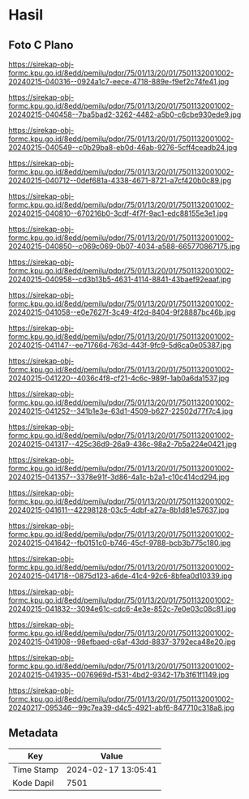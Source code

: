 # Hasil

## Foto C Plano

https://sirekap-obj-formc.kpu.go.id/8edd/pemilu/pdpr/75/01/13/20/01/7501132001002-20240215-040316--0924a1c7-eece-4718-889e-f9ef2c74fe41.jpg

https://sirekap-obj-formc.kpu.go.id/8edd/pemilu/pdpr/75/01/13/20/01/7501132001002-20240215-040458--7ba5bad2-3262-4482-a5b0-c6cbe930ede9.jpg

https://sirekap-obj-formc.kpu.go.id/8edd/pemilu/pdpr/75/01/13/20/01/7501132001002-20240215-040549--c0b29ba8-eb0d-46ab-9276-5cff4ceadb24.jpg

https://sirekap-obj-formc.kpu.go.id/8edd/pemilu/pdpr/75/01/13/20/01/7501132001002-20240215-040712--0def681a-4338-4671-8721-a7cf420b0c89.jpg

https://sirekap-obj-formc.kpu.go.id/8edd/pemilu/pdpr/75/01/13/20/01/7501132001002-20240215-040810--670216b0-3cdf-4f7f-9ac1-edc88155e3e1.jpg

https://sirekap-obj-formc.kpu.go.id/8edd/pemilu/pdpr/75/01/13/20/01/7501132001002-20240215-040850--c069c069-0b07-4034-a588-665770867175.jpg

https://sirekap-obj-formc.kpu.go.id/8edd/pemilu/pdpr/75/01/13/20/01/7501132001002-20240215-040958--cd3b13b5-4631-4114-8841-43baef92eaaf.jpg

https://sirekap-obj-formc.kpu.go.id/8edd/pemilu/pdpr/75/01/13/20/01/7501132001002-20240215-041058--e0e7627f-3c49-4f2d-8404-9f28887bc46b.jpg

https://sirekap-obj-formc.kpu.go.id/8edd/pemilu/pdpr/75/01/13/20/01/7501132001002-20240215-041147--ee71766d-763d-443f-9fc9-5d6ca0e05387.jpg

https://sirekap-obj-formc.kpu.go.id/8edd/pemilu/pdpr/75/01/13/20/01/7501132001002-20240215-041220--4036c4f8-cf21-4c6c-989f-1ab0a6da1537.jpg

https://sirekap-obj-formc.kpu.go.id/8edd/pemilu/pdpr/75/01/13/20/01/7501132001002-20240215-041252--341b1e3e-63d1-4509-b627-22502d77f7c4.jpg

https://sirekap-obj-formc.kpu.go.id/8edd/pemilu/pdpr/75/01/13/20/01/7501132001002-20240215-041317--425c36d9-26a9-436c-98a2-7b5a224e0421.jpg

https://sirekap-obj-formc.kpu.go.id/8edd/pemilu/pdpr/75/01/13/20/01/7501132001002-20240215-041357--3378e91f-3d86-4a1c-b2a1-c10c414cd294.jpg

https://sirekap-obj-formc.kpu.go.id/8edd/pemilu/pdpr/75/01/13/20/01/7501132001002-20240215-041611--42298128-03c5-4dbf-a27a-8b1d81e57637.jpg

https://sirekap-obj-formc.kpu.go.id/8edd/pemilu/pdpr/75/01/13/20/01/7501132001002-20240215-041642--fb0151c0-b746-45cf-9788-bcb3b775c180.jpg

https://sirekap-obj-formc.kpu.go.id/8edd/pemilu/pdpr/75/01/13/20/01/7501132001002-20240215-041718--0875d123-a6de-41c4-92c6-8bfea0d10339.jpg

https://sirekap-obj-formc.kpu.go.id/8edd/pemilu/pdpr/75/01/13/20/01/7501132001002-20240215-041832--3094e61c-cdc6-4e3e-852c-7e0e03c08c81.jpg

https://sirekap-obj-formc.kpu.go.id/8edd/pemilu/pdpr/75/01/13/20/01/7501132001002-20240215-041908--98efbaed-c6af-43dd-8837-3792eca48e20.jpg

https://sirekap-obj-formc.kpu.go.id/8edd/pemilu/pdpr/75/01/13/20/01/7501132001002-20240215-041935--0076969d-f531-4bd2-9342-17b3f61f1149.jpg

https://sirekap-obj-formc.kpu.go.id/8edd/pemilu/pdpr/75/01/13/20/01/7501132001002-20240217-095346--99c7ea39-d4c5-4921-abf6-847710c318a8.jpg


## Metadata

| Key        | Value               |
| ---------- | ------------------- |
| Time Stamp | 2024-02-17 13:05:41 |
| Kode Dapil | 7501                |



